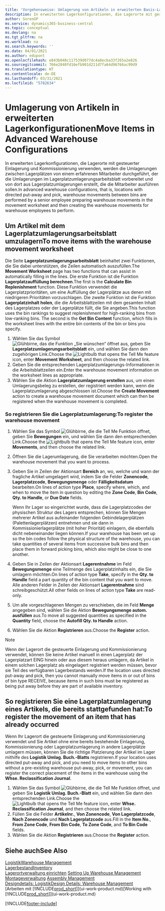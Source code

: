 ```yaml
---
title: 'Vorgehensweise: Umlagerung von Artikeln in erweiterten Basis-Lagerkonfigurationen | Microsoft Docs'
description: In erweiterten Lagerkonfigurationen, die Lagerorte mit gesteuerter Einlagerung und Kommissionierung verwenden, werden die Umlagerungen zwischen Lagerplätzen von einem erfahrenen Mitarbeiter durchgeführt, der die Umlagerungen im Lagerplatzumlagerungsarbeitsblatt vorbereitet und von dort aus Lagerplatzumlagerungen erstellt, die die Mitarbeiter ausführen sollen.
author: SorenGP
ms.service: dynamics365-business-central
ms.topic: conceptual
ms.devlang: na
ms.tgt_pltfrm: na
ms.workload: na
ms.search.keywords: ''
ms.date: 04/01/2021
ms.author: edupont
ms.openlocfilehash: e843b048c117539d077dc4a8ecba33f265a2e826
ms.sourcegitcommit: 766e2840fd16efb901d211d7fa64d96766ac99d9
ms.translationtype: HT
ms.contentlocale: de-DE
ms.lasthandoff: 03/31/2021
ms.locfileid: "5782634"
---
```

# <a name="move-items-in-advanced-warehouse-configurations"></a><span data-ttu-id="9a84e-103">Umlagerung von Artikeln in erweiterten Lagerkonfigurationen</span><span class="sxs-lookup"><span data-stu-id="9a84e-103">Move Items in Advanced Warehouse Configurations</span></span>
<span data-ttu-id="9a84e-104">In erweiterten Lagerkonfigurationen, die Lagerorte mit gesteuerter Einlagerung und Kommissionierung verwenden, werden die Umlagerungen zwischen Lagerplätzen von einem erfahrenen Mitarbeiter durchgeführt, der die Umlagerungen im Lagerplatzumlagerungsarbeitsblatt vorbereitet und von dort aus Lagerplatzumlagerungen erstellt, die die Mitarbeiter ausführen sollen.</span><span class="sxs-lookup"><span data-stu-id="9a84e-104">In advanced warehouse configurations, that is, locations with directed put-away and pick, warehouse movements between bins are performed by a senior employee preparing warehouse movements in the movement worksheet and then creating the warehouse movements for warehouse employees to perform.</span></span>  

## <a name="to-move-items-with-the-warehouse-movement-worksheet"></a><span data-ttu-id="9a84e-105">Um Artikel mit dem Lagerplatzumlagerungsarbeitsblatt umzulagern</span><span class="sxs-lookup"><span data-stu-id="9a84e-105">To move items with the warehouse movement worksheet</span></span>
<span data-ttu-id="9a84e-106">Die Seite **Lagerplatzumlagerungsarbeitsblatt** beinhaltet zwei Funktionen, die Sie dabei unterstützen, die Zeilen automatisch auszufüllen.</span><span class="sxs-lookup"><span data-stu-id="9a84e-106">The **Movement Worksheet** page has two functions that can assist in automatically filling in the lines.</span></span> <span data-ttu-id="9a84e-107">Die erste Funktion ist die Funktion **Lagerplatzauffüllung berechnen**.</span><span class="sxs-lookup"><span data-stu-id="9a84e-107">The first is the **Calculate Bin Replenishment** function.</span></span> <span data-ttu-id="9a84e-108">Diese Funktion verwendet die Lagerplatzprioritäten, um eine Auffüllung der Lagerplätze aus denen mit niedrigeren Prioritäten vorzuschlagen. Die zweite Funktion ist die Funktion **Lagerplatzinhalt holen**, die die Arbeitsblattzeilen mit dem gesamten Inhalt des Lagerplatzes oder der Lagerplätze füllt, die Sie angeben.</span><span class="sxs-lookup"><span data-stu-id="9a84e-108">This function uses the bin rankings to suggest replenishment for high-ranking bins from low-ranking bins. The second is the **Get Bin Content** function, which fills in the worksheet lines with the entire bin contents of the bin or bins you specify.</span></span>

1.  <span data-ttu-id="9a84e-109">Wählen Sie das Symbol ![Glühbirne, das die Funktion „Sie wünschen“ öffnet](media/ui-search/search_small.png "Was möchten Sie tun?") aus, geben Sie **Lagerplatzumlagerungsarbeitsblatt** ein, und wählen Sie dann den zugehörigen Link.</span><span class="sxs-lookup"><span data-stu-id="9a84e-109">Choose the ![Lightbulb that opens the Tell Me feature](media/ui-search/search_small.png "Tell me what you want to do") icon, enter **Movement Worksheet**, and then choose the related link.</span></span>  
2.  <span data-ttu-id="9a84e-110">Geben Sie die entsprechenden Lagerplatzumlagerungs-Informationen in die Arbeitsblattzeilen ein.</span><span class="sxs-lookup"><span data-stu-id="9a84e-110">Enter the warehouse movement information on the worksheet lines as appropriate.</span></span>  
3. <span data-ttu-id="9a84e-111">Wählen Sie die Aktion **Lagerplatzumlagerung erstellen** aus, um einen Umlagerungsbeleg zu erstellen, der registriert werden kann, wenn die Lagerplatzumlagerung abgeschlossen ist.</span><span class="sxs-lookup"><span data-stu-id="9a84e-111">Choose the **Create Movement** action to create a warehouse movement document which can then be registered when the warehouse movement is completed.</span></span>  

### <a name="to-register-the-warehouse-movement"></a><span data-ttu-id="9a84e-112">So registrieren Sie die Lagerplatzumlagerung:</span><span class="sxs-lookup"><span data-stu-id="9a84e-112">To register the warehouse movement</span></span>  
1.  <span data-ttu-id="9a84e-113">Wählen Sie das Symbol ![Glühbirne, die die Tell Me Funktion öffnet](media/ui-search/search_small.png "Was möchten Sie tun?"), geben Sie **Bewegungen** ein, und wählen Sie dann den entsprechenden Link.</span><span class="sxs-lookup"><span data-stu-id="9a84e-113">Choose the ![Lightbulb that opens the Tell Me feature](media/ui-search/search_small.png "Tell me what you want to do") icon, enter **Movements**, and then choose the related link.</span></span>  
2.  <span data-ttu-id="9a84e-114">Öffnen Sie die Lagerumlagerung, die Sie verarbeiten möchten.</span><span class="sxs-lookup"><span data-stu-id="9a84e-114">Open the warehouse movement that you want to process.</span></span>  
3.  <span data-ttu-id="9a84e-115">Geben Sie in Zeilen der Aktionsart **Bereich** an, wo, welche und wann der fragliche Artikel umgelagert wird, indem Sie die Felder **Zonencode**, **Lagerplatzcode**, **Bewegungsmenge** oder **Fälligkeitsdatum** bearbeiten.</span><span class="sxs-lookup"><span data-stu-id="9a84e-115">On lines of action type **Place**, specify where, which, and when to move the item in question by editing the **Zone Code**, **Bin Code**, **Qty. to Handle**, or **Due Date** fields.</span></span>  

    <span data-ttu-id="9a84e-116">Wenn Ihr Lager so eingerichtet wurde, dass die Lagerplatzcodes der physischen Struktur des Lagers entsprechen, können Sie Mengen mehrerer Artikel aus aufeinander folgenden Gebindelagerplätzen (Palettenlagerplätzen) entnehmen und sie dann in Kommissionierlagerplätze (mit hoher Priorität) einlagern, die ebenfalls dicht nebeneinander liegen können.</span><span class="sxs-lookup"><span data-stu-id="9a84e-116">If your warehouse has been set up so the bin codes follow the physical structure of the warehouse, you can take quantities of several items from successive bulk bins and then place them in forward picking bins, which also might be close to one another.</span></span>  
4.  <span data-ttu-id="9a84e-117">Geben Sie in Zeilen der Aktionsart **Lagerentnahme** im Feld **Bewegungsmenge** eine Teilmenge des Lagerplatzinhalts ein, die Sie umlagern möchten.</span><span class="sxs-lookup"><span data-stu-id="9a84e-117">On lines of action type **Take**, specify in the **Qty. to Handle** field a part quantity of the bin content that you want to move.</span></span> <span data-ttu-id="9a84e-118">Alle anderen Felder in Zeilen der Aktionsart **Lagerentnahme** sind schreibgeschützt.</span><span class="sxs-lookup"><span data-stu-id="9a84e-118">All other fields on lines of action type **Take** are read-only.</span></span>  
5.  <span data-ttu-id="9a84e-119">Um alle vorgeschlagenen Mengen zu verschieben, die im Feld **Menge** angegeben sind, wählen Sie die Aktion **Bewegungsmenge autom. ausfüllen** aus.</span><span class="sxs-lookup"><span data-stu-id="9a84e-119">To move all suggested quantities as specified in the **Quantity** field, choose the **Autofill Qty. to Handle** action.</span></span>  
6. <span data-ttu-id="9a84e-120">Wählen Sie die Aktion **Registrieren** aus.</span><span class="sxs-lookup"><span data-stu-id="9a84e-120">Choose the **Register** action.</span></span>  

> [!NOTE]  
>  <span data-ttu-id="9a84e-121">Wenn der Lagerort die gesteuerte Einlagerung und Kommissionierung verwendet, können Sie keine Artikel manuell in einen Lagerplatz der Lagerplatzart EING hinein oder aus diesem heraus umlagern, da Artikel in einem solchen Lagerplatz als eingelagert registriert werden müssen, bevor sie Teil des verfügbaren Lagerbestands werden.</span><span class="sxs-lookup"><span data-stu-id="9a84e-121">If the location uses directed put-away and pick, then you cannot manually move items in or out of bins of bin type RECEIVE, because items in such bins must be registered as being put away before they are part of available inventory.</span></span>

## <a name="to-register-the-movement-of-an-item-that-has-already-occurred"></a><span data-ttu-id="9a84e-122">So registrieren Sie eine Lagerplatzumlagerung eines Artikels, die bereits stattgefunden hat:</span><span class="sxs-lookup"><span data-stu-id="9a84e-122">To register the movement of an item that has already occurred</span></span>  
<span data-ttu-id="9a84e-123">Wenn Ihr Lagerort die gesteuerte Einlagerung und Kommissionierung verwendet und Sie Artikel ohne eine bereits bestehende Einlagerung, Kommissionierung oder Lagerplatzumlagerung in andere Lagerplätze umlagern müssen, können Sie die richtige Platzierung der Artikel im Lager mithilfe des **Logistik Umlag. Buch.-Blatts** registrieren.</span><span class="sxs-lookup"><span data-stu-id="9a84e-123">If your location uses directed put-away and pick, and you need to move items to other bins without a pre-existing warehouse put-away, pick, or movement, you can register the correct placement of the items in the warehouse using the **Whse. Reclassification Journal**.</span></span>

1.  <span data-ttu-id="9a84e-124">Wählen Sie das Symbol ![Glühbirne, die die Tell Me Funktion öffnet](media/ui-search/search_small.png "Was möchten Sie tun?"), und geben Sie **Logistik Umlag. Buch.-Blatt** ein, und wählen Sie dann den entsprechenden Link.</span><span class="sxs-lookup"><span data-stu-id="9a84e-124">Choose the ![Lightbulb that opens the Tell Me feature](media/ui-search/search_small.png "Tell me what you want to do") icon, enter **Whse. Reclassification Journal**, and then choose the related link.</span></span>  
2.  <span data-ttu-id="9a84e-125">Füllen Sie die Felder **Artikelnr.**, **Von Zonencode**, **Von Lagerplatzcode**, **Nach Zonencode** und **Nach Lagerplatzcode** aus.</span><span class="sxs-lookup"><span data-stu-id="9a84e-125">Fill in the **Item No.**, **From Zone Code**, **From Bin Code**, **To Zone Code**, and **To Bin Code** fields.</span></span>  
3.  <span data-ttu-id="9a84e-126">Wählen Sie die Aktion **Registrieren** aus.</span><span class="sxs-lookup"><span data-stu-id="9a84e-126">Choose the **Register** action.</span></span>  

## <a name="see-also"></a><span data-ttu-id="9a84e-127">Siehe auch</span><span class="sxs-lookup"><span data-stu-id="9a84e-127">See Also</span></span>  
[<span data-ttu-id="9a84e-128">Logistik</span><span class="sxs-lookup"><span data-stu-id="9a84e-128">Warehouse Management</span></span>](warehouse-manage-warehouse.md)  
[<span data-ttu-id="9a84e-129">Lagerbestand</span><span class="sxs-lookup"><span data-stu-id="9a84e-129">Inventory</span></span>](inventory-manage-inventory.md)  
<span data-ttu-id="9a84e-130">[Lagerortverwaltung einrichten](warehouse-setup-warehouse.md)   </span><span class="sxs-lookup"><span data-stu-id="9a84e-130">[Setting Up Warehouse Management](warehouse-setup-warehouse.md)   </span></span>  
<span data-ttu-id="9a84e-131">[Montageverwaltung](assembly-assemble-items.md)  </span><span class="sxs-lookup"><span data-stu-id="9a84e-131">[Assembly Management](assembly-assemble-items.md)  </span></span>  
[<span data-ttu-id="9a84e-132">Designdetails: Logistik</span><span class="sxs-lookup"><span data-stu-id="9a84e-132">Design Details: Warehouse Management</span></span>](design-details-warehouse-management.md)  
<span data-ttu-id="9a84e-133">[Arbeiten mit [!INCLUDE[prod_short](includes/prod_short.md)]](ui-work-product.md)</span><span class="sxs-lookup"><span data-stu-id="9a84e-133">[Working with [!INCLUDE[prod_short](includes/prod_short.md)]](ui-work-product.md)</span></span>


[!INCLUDE[footer-include](includes/footer-banner.md)]